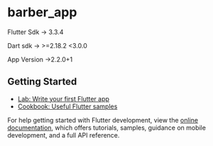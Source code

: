 # barber_app

Flutter Sdk
-> 3.3.4

Dart sdk
-> >=2.18.2 <3.0.0

App Version
->2.2.0+1

## Getting Started

- [Lab: Write your first Flutter app](https://docs.flutter.dev/get-started/codelab)
- [Cookbook: Useful Flutter samples](https://docs.flutter.dev/cookbook)

For help getting started with Flutter development, view the
[online documentation](https://docs.flutter.dev/), which offers tutorials,
samples, guidance on mobile development, and a full API reference.
